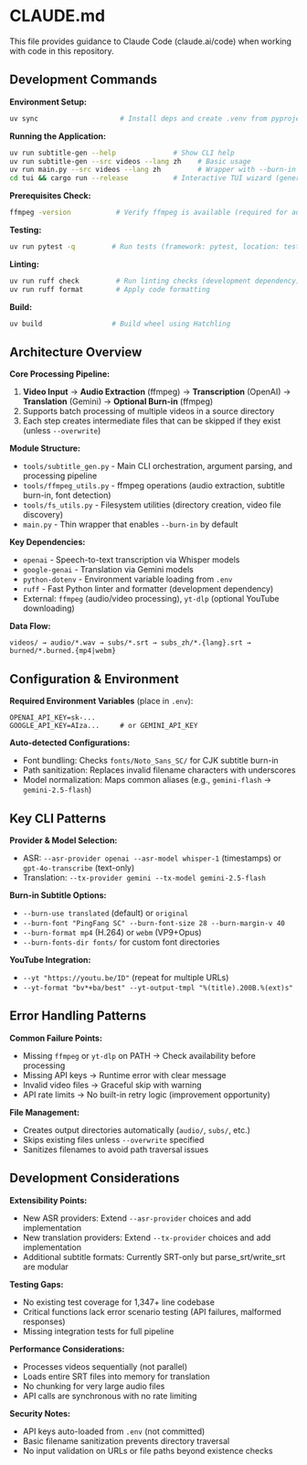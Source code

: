 # CLAUDE.md

This file provides guidance to Claude Code (claude.ai/code) when working with code in this repository.

## Development Commands

**Environment Setup:**
```bash
uv sync                    # Install deps and create .venv from pyproject.toml/uv.lock
```

**Running the Application:**
```bash
uv run subtitle-gen --help              # Show CLI help
uv run subtitle-gen --src videos --lang zh    # Basic usage
uv run main.py --src videos --lang zh         # Wrapper with --burn-in enabled by default
cd tui && cargo run --release           # Interactive TUI wizard (generates and runs CLI command)
```

**Prerequisites Check:**
```bash
ffmpeg -version           # Verify ffmpeg is available (required for audio extraction)
```

**Testing:**
```bash
uv run pytest -q         # Run tests (framework: pytest, location: tests/)
```

**Linting:**
```bash
uv run ruff check         # Run linting checks (development dependency)
uv run ruff format        # Apply code formatting
```

**Build:**
```bash
uv build                 # Build wheel using Hatchling
```

## Architecture Overview

**Core Processing Pipeline:**
1. **Video Input** → **Audio Extraction** (ffmpeg) → **Transcription** (OpenAI) → **Translation** (Gemini) → **Optional Burn-in** (ffmpeg)
2. Supports batch processing of multiple videos in a source directory
3. Each step creates intermediate files that can be skipped if they exist (unless `--overwrite`)

**Module Structure:**
- `tools/subtitle_gen.py` - Main CLI orchestration, argument parsing, and processing pipeline
- `tools/ffmpeg_utils.py` - ffmpeg operations (audio extraction, subtitle burn-in, font detection)
- `tools/fs_utils.py` - Filesystem utilities (directory creation, video file discovery)
- `main.py` - Thin wrapper that enables `--burn-in` by default

**Key Dependencies:**
- `openai` - Speech-to-text transcription via Whisper models
- `google-genai` - Translation via Gemini models  
- `python-dotenv` - Environment variable loading from `.env`
- `ruff` - Fast Python linter and formatter (development dependency)
- External: `ffmpeg` (audio/video processing), `yt-dlp` (optional YouTube downloading)

**Data Flow:**
```
videos/ → audio/*.wav → subs/*.srt → subs_zh/*.{lang}.srt → burned/*.burned.{mp4|webm}
```

## Configuration & Environment

**Required Environment Variables** (place in `.env`):
```
OPENAI_API_KEY=sk-...
GOOGLE_API_KEY=AIza...     # or GEMINI_API_KEY
```

**Auto-detected Configurations:**
- Font bundling: Checks `fonts/Noto_Sans_SC/` for CJK subtitle burn-in
- Path sanitization: Replaces invalid filename characters with underscores
- Model normalization: Maps common aliases (e.g., `gemini-flash` → `gemini-2.5-flash`)

## Key CLI Patterns

**Provider & Model Selection:**
- ASR: `--asr-provider openai --asr-model whisper-1` (timestamps) or `gpt-4o-transcribe` (text-only)
- Translation: `--tx-provider gemini --tx-model gemini-2.5-flash`

**Burn-in Subtitle Options:**
- `--burn-use translated` (default) or `original`
- `--burn-font "PingFang SC" --burn-font-size 28 --burn-margin-v 40`
- `--burn-format mp4` (H.264) or `webm` (VP9+Opus)
- `--burn-fonts-dir fonts/` for custom font directories

**YouTube Integration:**
- `--yt "https://youtu.be/ID"` (repeat for multiple URLs)
- `--yt-format "bv*+ba/best" --yt-output-tmpl "%(title).200B.%(ext)s"`

## Error Handling Patterns

**Common Failure Points:**
- Missing `ffmpeg` or `yt-dlp` on PATH → Check availability before processing
- Missing API keys → Runtime error with clear message
- Invalid video files → Graceful skip with warning
- API rate limits → No built-in retry logic (improvement opportunity)

**File Management:**
- Creates output directories automatically (`audio/`, `subs/`, etc.)
- Skips existing files unless `--overwrite` specified
- Sanitizes filenames to avoid path traversal issues

## Development Considerations

**Extensibility Points:**
- New ASR providers: Extend `--asr-provider` choices and add implementation
- New translation providers: Extend `--tx-provider` choices and add implementation  
- Additional subtitle formats: Currently SRT-only but parse_srt/write_srt are modular

**Testing Gaps:** 
- No existing test coverage for 1,347+ line codebase
- Critical functions lack error scenario testing (API failures, malformed responses)
- Missing integration tests for full pipeline

**Performance Considerations:**
- Processes videos sequentially (not parallel)
- Loads entire SRT files into memory for translation
- No chunking for very large audio files
- API calls are synchronous with no rate limiting

**Security Notes:**
- API keys auto-loaded from `.env` (not committed)
- Basic filename sanitization prevents directory traversal
- No input validation on URLs or file paths beyond existence checks